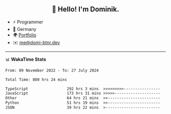 <h2 align="center">👋 Hello! I'm Dominik.</h2>

- ⚡ Programmer
- 📍 Germany
- 🌍 [Portfolio](https://domi-btnr.dev)
- ✉️ [me@domi-btnr.dev](mailto://me@domi-btnr.dev)

---
📊 **WakaTime Stats**
<!--START_SECTION:waka-->

```txt
From: 09 November 2022 - To: 27 July 2024

Total Time: 800 hrs 24 mins

TypeScript                 292 hrs 3 mins  >>>>>>>>>----------------   36.49 %
JavaScript                 173 hrs 31 mins >>>>>--------------------   21.68 %
Other                      64 hrs 21 mins  >>-----------------------   08.04 %
Python                     51 hrs 19 mins  >>-----------------------   06.41 %
JSON                       39 hrs 22 mins  >------------------------   04.92 %
```

<!--END_SECTION:waka-->
